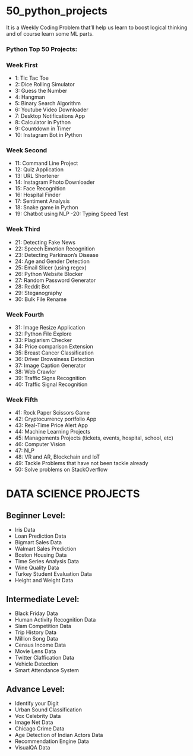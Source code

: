 # 50_python_projects

It is a Weekly Coding Problem that’ll help us learn to boost logical thinking and of course learn some ML parts.

### Python Top 50 Projects:
### Week First
  - 1: Tic Tac Toe
  - 2: Dice Rolling Simulator
  - 3: Guess the Number
  - 4: Hangman
  - 5: Binary Search Algorithm
  - 6: Youtube Video Downloader
  - 7: Desktop Notifications App
  - 8: Calculator in Python
  - 9: Countdown in Timer
  - 10: Instagram Bot in Python

### Week Second
  - 11: Command Line Project
  - 12: Quiz Application
  - 13: URL Shortener
  - 14: Instagram Photo Downloader
  - 15: Face Recognition
  - 16: Hospital Finder
  - 17: Sentiment Analysis
  - 18: Snake game in Python
  - 19: Chatbot using NLP
  -20: Typing Speed Test

### Week Third
  - 21: Detecting Fake News
  - 22: Speech Emotion Recognition
  - 23: Detecting Parkinson’s Disease
  - 24: Age and Gender Detection
  - 25: Email Slicer (using regex)
  - 26: Python Website Blocker
  - 27: Random Password Generator
  - 28: Reddit Bot
  - 29: Steganography
  - 30: Bulk File Rename

### Week Fourth
  - 31: Image Resize Application
  - 32: Python File Explore
  - 33: Plagiarism Checker
  - 34: Price comparison     Extension
  - 35: Breast Cancer Classification
  - 36: Driver Drowsiness Detection
  - 37: Image Caption Generator
  - 38: Web Crawler
  - 39: Traffic Signs Recognition
  - 40: Traffic Signal Recognition

### Week Fifth
  - 41: Rock Paper Scissors Game
  - 42: Cryptocurrency portfolio App
  - 43: Real-Time Price Alert App
  - 44: Machine Learning Projects
  - 45: Managements Projects (tickets, events, hospital, school, etc)
  - 46: Computer Vision
  - 47: NLP
  - 48: VR and AR, Blockchain and IoT
  - 49: Tackle Problems that have not been tackle already
  - 50: Solve problems on StackOverflow
                   
# DATA SCIENCE PROJECTS
## Beginner Level:     
  - Iris Data
  - Loan Prediction Data
  - Bigmart Sales Data
  - Walmart Sales Prediction
  - Boston Housing Data
  - Time Series Analysis Data
  - Wine Quality Data
  - Turkey Student Evaluation Data
  - Height and Weight Data
 
## Intermediate Level: 
  - Black Friday Data
  - Human Activity Recognition Data
  - Siam Competition Data
  - Trip History Data
  - Million Song Data
  - Census Income Data
  - Movie Lens Data
  - Twitter Claffication Data
  - Vehicle Detection
  - Smart Attendance System

## Advance Level:
  - Identify your Digit
  - Urban Sound Classification
  - Vox Celebrity Data
  - Image Net Data
  - Chicago Crime Data
  - Age Detection of Indian Actors Data
  - Recommendation Engine Data
  - VisualQA Data

